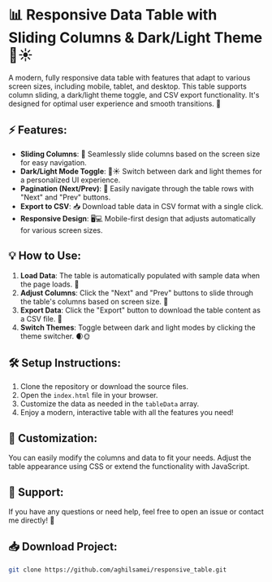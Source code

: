 # 📊 Responsive Data Table with Sliding Columns & Dark/Light Theme 🌙☀️

A modern, fully responsive data table with features that adapt to various screen sizes, including mobile, tablet, and desktop. This table supports column sliding, a dark/light theme toggle, and CSV export functionality. It's designed for optimal user experience and smooth transitions. 🎉

## ⚡ Features:
- **Sliding Columns**: 📐 Seamlessly slide columns based on the screen size for easy navigation.
- **Dark/Light Mode Toggle**: 🌙☀️ Switch between dark and light themes for a personalized UI experience.
- **Pagination (Next/Prev)**: 🔄 Easily navigate through the table rows with "Next" and "Prev" buttons.
- **Export to CSV**: 📥 Download table data in CSV format with a single click.
- **Responsive Design**: 🖥️💻 Mobile-first design that adjusts automatically for various screen sizes.

## 💡 How to Use:
1. **Load Data**: The table is automatically populated with sample data when the page loads. 🚀
2. **Adjust Columns**: Click the "Next" and "Prev" buttons to slide through the table's columns based on screen size. 📱
3. **Export Data**: Click the "Export" button to download the table content as a CSV file. 📂
4. **Switch Themes**: Toggle between dark and light modes by clicking the theme switcher. 🌒🌞

## 🛠️ Setup Instructions:
1. Clone the repository or download the source files.
2. Open the `index.html` file in your browser.
3. Customize the data as needed in the `tableData` array.
4. Enjoy a modern, interactive table with all the features you need!

## 🔧 Customization:
You can easily modify the columns and data to fit your needs. Adjust the table appearance using CSS or extend the functionality with JavaScript.

## 💬 Support:
If you have any questions or need help, feel free to open an issue or contact me directly! 🙌

## 📥 Download Project:
```bash
git clone https://github.com/aghilsamei/responsive_table.git

